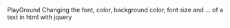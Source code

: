 PlayGround
Changing the font, color, background color, font size and ... of a text in html with jquery
